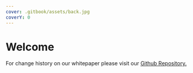 ```yaml
---
cover: .gitbook/assets/back.jpg
coverY: 0
---
```


# Welcome



For change history on our whitepaper please visit our [Github Repository.](https://github.com/pepperbird/whitepaper)
